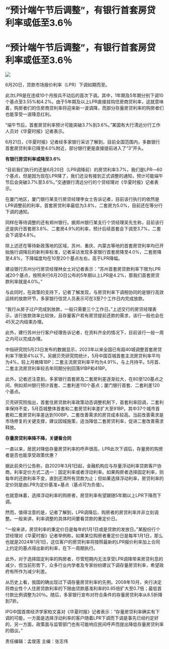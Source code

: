 # “预计端午节后调整”，有银行首套房贷利率或低至3.6％

# “预计端午节后调整”，有银行首套房贷利率或低至3.6％

![](https://inews.gtimg.com/om_bt/OBmBD0XLUI4NtUqTtWv7Pmej7ta3JuzWRAr7XmuyuIEVcAA/1000)

6月20日，贷款市场报价利率（LPR）下调如期而至。

此次LPR是在连续10个月按兵不动后的首次下调。其中，1年期及5年期分别下调10个基点至3.55%和4.2%。由于5年期及以上LPR直接挂钩住房商贷利率，这就意味着，购房者们的住房商贷利率将迎来新一波调降，而部分存量房贷利率的购房者们也能享受一波降息红利。

“端午节后，首套房贷利率预计可能突破3.7%到3.6%。”某国有大行清远分行工作人员对《华夏时报》记者表示。

6月21日，《华夏时报》记者经多家银行采访了解到，目前全国范围内，多数银行首套房贷利率已降至4.0%附近，部分银行更是直接提前进入了“3”开头。

**有银行房贷利率或降至3.6%**

“目前我们执行的还是6月20日（LPR调降前）的房贷利率3.7%，我们是LPR―60个基点，但是因为现在LPR降了，我们还没有接到正式调整的通知，预计可能端午节后会突破3.7%至3.6%。”交通银行清远分行的个贷经理对《华夏时报》记者表示。

在厦门地区，厦门银行某支行房贷经理李女士告诉记者，目前该行执行的依然是LPR调整前的利率，首套房贷利率最低为3.8%，二套房为5.0%，目前还在等分行下调的通知。

同样在等待调整的还有郑州银行。据郑州银行某支行个贷经理吴先生称，目前该行还是执行首套房3.8%、二套房4.9%的利率，预计后续首套会下调至3.7%，二套会下调至4.8%。

除上述还在等待新政落地的区域，苏州、重庆、内蒙古等地的首套房贷利率均已开始施行调降后的新利率标准，记者采访发现多家银行首套房降至4.0%，二套房降至4.8%，下降幅度均在10至20个基点左右，高于LPR降幅。

建设银行苏州分行房贷经理林女士对记者表示：“苏州首套房贷款利率下限为LPR减20个基点，按照央行6月20日公布的5年期以上LPR是4.2%，那我们首套房贷款利率就是4.0%。”

与此同时，在政策的支持下，记者了解发现，与房贷利率下调相协同的是银行高效运转的放款环节，多家银行信贷人员表示可在3至7个工作日内完成放款。

“我行从房子过户完成到放款，一般只需要三个工作日。”上述交行的房贷经理表示，该行放款效率比较快，且存量客户若有房贷提前还款的需求，该行一般也会在45天之内结束办理。

此外，建行苏州分行客户经理告诉记者，在资料齐全的情况下，目前该行一般一周之内可以完成办理。

中指研究院5月23日发布的数据显示，2023年以来全国已有超40城调整首套房贷利率下限至4%以下。另据贝壳研究院统计，5月中国百城首套主流房贷利率平均为4%，较上月微降1BP；二套主流房贷利率平均为4.91%，与上月持平。5月首、二套主流房贷利率较去年同期分别回落91BP和41BP。

此外，记者还注意到，多家银行首套房及二套房利差逐渐拉大，在80至120基点之间，例如郑州银行预计首套、二套利差110个基点；厦门银行首套、二套利差120个基点。

贝壳研究院指出，首套住房贷款利率政策动态调整机制下，首套利率回调，二套利率保持不变，5月百城整体首套和二套房贷利率差扩大至91BP。其中37个城市首套和二套房贷利率差达到100BP，二套改善需求的房贷成本较高。当前改善需求是市场修复的关键支撑，建议因城施策，适当降低二套房贷利率，促进二套改善需求释放。

**存量房贷利率降不降，关键看合同**

一直以来，居民对降低存量房贷利率的呼声很高，LPR此次下调后，存量房的购房者是否也能享受政策优惠？

据此前央行公告称，自2020年3月1日起，金融机构应与存量浮动利率贷款客户协商，利率定价方式二选一：固定利率或者浮动利率。如果购房者选择固定利率，则每年的还款利率不变，直到还清所有贷款为止；但如果选择浮动利率，房贷利率的定价则是由LPR为定价基准+基点（基点可为负值）。

也就意味着，选择浮动利率的购房者，房贷利率有望跟随5年期以上LPR下降而下调。

然而，值得注意的是，记者了解到，LPR调降后，购房者的房贷利率并非立刻调整。一般来讲，利率调整的具体时间要看贷款的重定价日。

“一般来讲，房贷利率的重定价日是每年的1月1日或是贷款的发放日。”某股份行个贷经理对《华夏时报》记者举例称，如果某位购房者重定价日是每年1月1日，那么也就是2024年1月1日，这位客户的房贷利率将按照最新的LPR报价利率加上合同上约定的基点得出新的利率，在下一周期执行。

此外，对于选择固定利率的购房者，尽管短期内无法享受LPR调降带来房贷利息的减少，但当前形势下，众多行业内学者及专家纷纷建议下调存量房贷利率，希望政府有所作为减少利差。

从历史上看，我国的确出现过下调存量房贷利率的先例。2008年10月，央行决定将商业性个人住房贷款利率的下限由贷款基准利率的0.85倍扩大至0.7倍；最低首付款比例调整为20％。随后，多家银行宣布对符合条件的存量房贷利率从8.5折降到7折。

IPG中国首席经济学家柏文喜对《华夏时报》记者表示：“存量房贷利率确实有下调的可能，一方面是选择浮动利率的客户随着LPR下调而下调是事先已经约定好的，另一方面，政策面与监管部门也有可能响应民间呼声而提出降低存量房贷利率的倡议。”

责任编辑：孟俊莲 主编：张志伟

